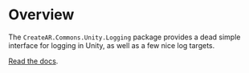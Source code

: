 # Overview

The `CreateAR.Commons.Unity.Logging` package provides a dead simple interface for logging in Unity, as well as a few nice log targets.

[Read the docs](http://docs.enklu.com/commons-unity/index.html#logging).
